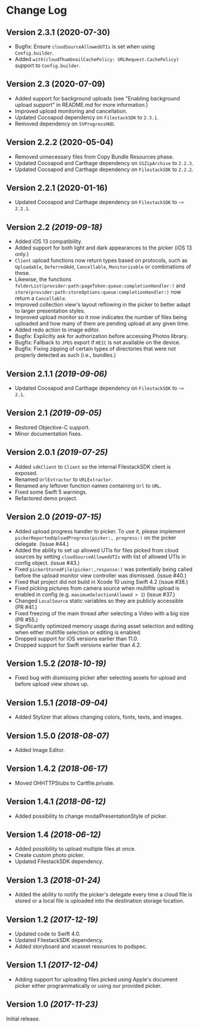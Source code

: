 Change Log
==========

Version 2.3.1 (2020-07-30)
----------------------------

- Bugfix: Ensure `cloudSourceAllowedUTIs` is set when using `Config.builder`.
- Added `with(cloudThumbnailCachePolicy: URLRequest.CachePolicy)` support to `Config.builder`.

Version 2.3 (2020-07-09)
----------------------------

- Added support for background uploads (see "Enabling background upload support" in README.md for more information.)
- Improved upload monitoring and cancellation.
- Updated Cocoapod dependency on `FilestackSDK` to `2.3.1`.
- Removed dependency on `SVProgressHUD`. 

Version 2.2.2 (2020-05-04)
----------------------------

- Removed unnecessary files from Copy Bundle Resources phase.
- Updated Cocoapod and Carthage dependency on `SSZipArchive` to `2.2.3`.
- Updated Cocoapod and Carthage dependency on `FilestackSDK` to `2.2.2`.

Version 2.2.1 (2020-01-16)
----------------------------

- Updated Cocoapod and Carthage dependency on `FilestackSDK` to `~> 2.2.1`.

Version 2.2 *(2019-09-18)*
----------------------------

- Added iOS 13 compatibility.
- Added support for both light and dark appearances to the picker (iOS 13 only.)
- `Client` upload functions now return types based on protocols, such as `Uploadable`, `DeferredAdd`, `Cancellable`, `Monitorizable` or combinations of these.
- Likewise, the functions `folderList(provider:path:pageToken:queue:completionHandler:)` and `store(provider:path:storeOptions:queue:completionHandler:)` now return a `Cancellable`.
- Improved collection view's layout reflowing in the picker to better adapt to larger presentation styles.
- Improved upload monitor so it now indicates the number of files being uploaded and how many of them are pending upload at any given time. 
- Added redo action to image editor.
- Bugfix: Explicitly ask for authorization before accessing Photos library.
- Bugfix: Fallback to `JPEG` export if `HEIC` is not available on the device.
- Bugfix: Fixing zipping of certain types of directories that were not properly detected as such (i.e., bundles.)

Version 2.1.1 *(2019-09-06)*
----------------------------

- Updated Cocoapod and Carthage dependency on `FilestackSDK` to `~> 2.1`.

Version 2.1 *(2019-09-05)*
----------------------------

- Restored Objective-C support.
- Minor documentation fixes.

Version 2.0.1 *(2019-07-25)*
----------------------------

- Added `sdkClient` to `Client` so the internal FilestackSDK client is exposed.
- Renamed `UrlExtractor` to `URLExtractor`.
- Renamed any leftover function names containing `Url` to `URL`.
- Fixed some Swift 5 warnings.
- Refactored demo project.

Version 2.0 *(2019-07-15)*
----------------------------

- Added upload progress handler to picker. To use it, please implement `pickerReportedUploadProgress(picker:, progress:)` on the picker delegate. (issue #44.)
- Added the ability to set up allowed UTIs for files picked from cloud sources by setting `cloudSourceAllowedUTIs` with list of allowed UTIs in config object. (issue #43.)
- Fixed `pickerStoredFile(picker:,response:)` was potentially being called before the upload monitor view controller was dismissed. (issue #40.)
- Fixed that project did not build in Xcode 10 using Swift 4.2 (issue #38.)
- Fixed picking pictures from camera source when multifile upload is enabled in config (e.g. `maximumSelectionAllowed > 1`) (issue #37.)
- Changed `LocalSource` static variables so they are publicly accessible (PR #41.)
- Fixed freezing of the main thread after selecting a Video with a big size (PR #55.)
- Significantly optimized memory usage during asset selection and editing when either multifile selection or editing is enabled.
- Dropped support for iOS versions earlier than 11.0.
- Dropped support for Swift versions earlier than 4.2.

Version 1.5.2 *(2018-10-19)*
----------------------------

- Fixed bug with dismissing picker after selecting assets for upload and before upload view shows up.

Version 1.5.1 *(2018-09-04)*
----------------------------

- Added Stylizer that allows changing colors, fonts, texts, and images.

Version 1.5.0 *(2018-08-07)*
----------------------------

- Added Image Editor.

Version 1.4.2 *(2018-06-17)*
----------------------------

- Moved OHHTTPStubs to Cartfile.private.

Version 1.4.1 *(2018-06-12)*
----------------------------

- Added possibility to change modalPresentationStyle of picker.

Version 1.4 *(2018-06-12)*
----------------------------

- Added possibility to upload multiple files at once.
- Create custom photo picker.
- Updated FilestackSDK dependency.

Version 1.3 *(2018-01-24)*
----------------------------

- Added the ability to notify the picker's delegate every time a cloud file is stored or a local file is uploaded into the destination storage location.

Version 1.2 *(2017-12-19)*
----------------------------

- Updated code to Swift 4.0.
- Updated FilestackSDK dependency.
- Added storyboard and xcasset resources to podspec.

Version 1.1 *(2017-12-04)*
----------------------------

- Adding support for uploading files picked using Apple's document picker either programmatically or using our provided picker.

Version 1.0 *(2017-11-23)*
----------------------------

Initial release.
